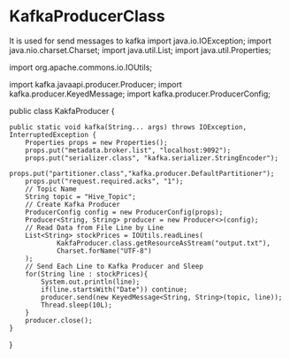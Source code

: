 # KafkaProducerClass
It is used for send messages to kafka
import java.io.IOException;
import java.nio.charset.Charset;
import java.util.List;
import java.util.Properties;

import org.apache.commons.io.IOUtils;

import kafka.javaapi.producer.Producer;
import kafka.producer.KeyedMessage;
import kafka.producer.ProducerConfig;

public class KakfaProducer {
	 
    public static void kafka(String... args) throws IOException, InterruptedException {
        Properties props = new Properties();
        props.put("metadata.broker.list", "localhost:9092");
		props.put("serializer.class", "kafka.serializer.StringEncoder");
		props.put("partitioner.class","kafka.producer.DefaultPartitioner");
		props.put("request.required.acks", "1"); 
        // Topic Name
        String topic = "Hive_Topic";        
        // Create Kafka Producer
        ProducerConfig config = new ProducerConfig(props);
        Producer<String, String> producer = new Producer<>(config);     
        // Read Data from File Line by Line
        List<String> stockPrices = IOUtils.readLines(
                KakfaProducer.class.getResourceAsStream("output.txt"),
                Charset.forName("UTF-8")
        );
        // Send Each Line to Kafka Producer and Sleep
        for(String line : stockPrices){
            System.out.println(line);
            if(line.startsWith("Date")) continue;
            producer.send(new KeyedMessage<String, String>(topic, line));
            Thread.sleep(10L);
        }
        producer.close();
    }
}
